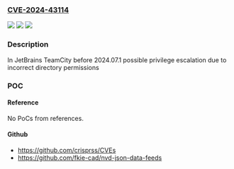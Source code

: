 ### [CVE-2024-43114](https://cve.mitre.org/cgi-bin/cvename.cgi?name=CVE-2024-43114)
![](https://img.shields.io/static/v1?label=Product&message=TeamCity&color=blue)
![](https://img.shields.io/static/v1?label=Version&message=0%3C%202024.07.1%20&color=brighgreen)
![](https://img.shields.io/static/v1?label=Vulnerability&message=CWE-276&color=brighgreen)

### Description

In JetBrains TeamCity before 2024.07.1 possible privilege escalation due to incorrect directory permissions

### POC

#### Reference
No PoCs from references.

#### Github
- https://github.com/crisprss/CVEs
- https://github.com/fkie-cad/nvd-json-data-feeds

